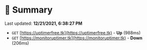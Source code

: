 # 📖 Summary
Last updated: **12/21/2021, 6:38:27 PM**

- `GET` [https://uptimerfree.tk](https://uptimerfree.tk) - **Up** (988ms)
- `GET` [https://monitoruptimer.tk](https://monitoruptimer.tk) - **Down** (206ms)
